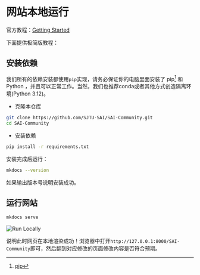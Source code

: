 # 网站本地运行

官方教程：[Getting Started](https://squidfunk.github.io/mkdocs-material/getting-started/)

下面提供极简版教程：

## 安装依赖

我们所有的依赖安装都使用`pip`实现，请务必保证你的电脑里面安装了 pip[^1] 和 Python ，并且可以正常工作。当然，我们也推荐conda或者其他方式创造隔离环境(Python 3.12)。

- 克隆本仓库

```bash
git clone https://github.com/SJTU-SAI/SAI-Community.git
cd SAI-Community
```

- 安装依赖

```bash
pip install -r requirements.txt
```

安装完成后运行：

```bash
mkdocs --version
```
如果输出版本号说明安装成功。

## 运行网站

```bash
mkdocs serve
```

![Run Locally](https://s1.imagehub.cc/images/2025/06/13/68166482f41c7ab2bf1c60a3e32d25ad.png)

说明此时网页在本地渲染成功！浏览器中打开`http://127.0.0.1:8000/SAI-Community`即可，然后翻到对应修改的页面修改内容是否符合预期。

[^1]: [pip](https://pypi.org/project/pip/)